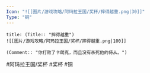 ```yaml
---
Icon: "![[图片/游戏攻略/阿玛拉王国/奖杯/摔得越重.png|30]]"
Type: "铜"
---
```

```ad-common-bronze-trophy
title: (Title:: "摔得越重")
![[图片/游戏攻略/阿玛拉王国/奖杯/摔得越重.png|100]]

(Comment:: "你打败了卡朗克，而且没有杀死他的侍从。")
```

#阿玛拉王国/奖杯 #奖杯 #铜
